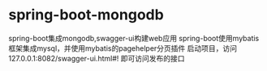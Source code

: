 # spring-boot-mongodb
spring-boot集成mongodb,swagger-ui构建web应用
spring-boot使用mybatis框架集成mysql，并使用mybatis的pagehelper分页插件
启动项目，访问127.0.0.1:8082/swagger-ui.html#!
即可访问发布的接口
